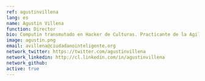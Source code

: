 ```yaml
---
ref: agustinvillena
lang: es
name: Agustin Villena
function: Director
bio: Computin transmutado en Hacker de Culturas. Practicante de la Agilidad y el Lean Thinking. Interesado en compartir conocimiento y la colaboración abierta para el bien común.
image: agustin.png
email: avillena@ciudadanointeligente.org
network_twitter: https://twitter.com/agustinvillena
network_linkedin: http://cl.linkedin.com/in/agustinvillena
network_github:
active: true
---
```

